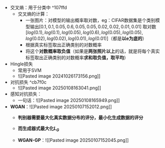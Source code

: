 - 交叉熵：用于分类中 ^107ffd
	- 交叉熵的计算：
		- 一张图片：对模型的输出概率取对数，eg：CIFAR数据集是个类别模型输出$[0.1, 0.1, 0.05, 0.6, 0.05, 0.05, 0.02, 0.02, 0.01, 0.01]$ 取对数$[log(0.1), log(0.1), log(0.05), log(0.6), log(0.05), log(0.05), log(0.02), log(0.02), log(0.01), log(0.01)]$（都是**以e为底的**）
		- 根据真实标签取出正确类别的对数概率
		- 将这个**对数概率取负值**（如果是**两张照片以上**的话，就是将每个真实标签取出正确类别的对数概率**求和取负值，取平均**）
- Hingle损失
	- 常用于SVM
	- ![[Pasted image 20241026173156.png]]
- 对抗损失 ^cb7f0c
	- ![[Pasted image 20250108163041.png]]
- 感知对抗损失：
	- 一句话：![[Pasted image 20250108165949.png]]
- **WGAN**：![[Pasted image 20250107152012.png]]
	- **判别器需要最大化真实数据分布的评分，最小化生成数据的评分**
	- **而生成器式最大化$L_G$**


	- **WGAN-GP**：![[Pasted image 20250107152045.png]]